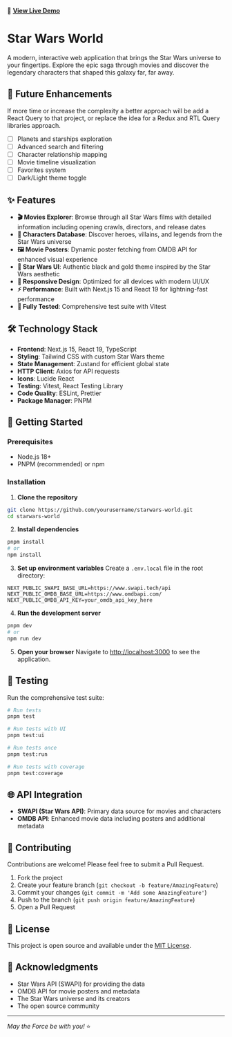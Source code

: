 🚀 **[View Live Demo](https://starwars-world-two.vercel.app/)**

# Star Wars World

A modern, interactive web application that brings the Star Wars universe to your fingertips. Explore the epic saga through movies and discover the legendary characters that shaped this galaxy far, far away.

## 🔮 Future Enhancements

If more time or increase the complexity a better approach will be add a React Query to that project, or replace the idea for a Redux and RTL Query libraries approach.

- [ ] Planets and starships exploration
- [ ] Advanced search and filtering
- [ ] Character relationship mapping
- [ ] Movie timeline visualization
- [ ] Favorites system
- [ ] Dark/Light theme toggle

## ✨ Features

- **🎬 Movies Explorer**: Browse through all Star Wars films with detailed information including opening crawls, directors, and release dates
- **👥 Characters Database**: Discover heroes, villains, and legends from the Star Wars universe
- **🖼️ Movie Posters**: Dynamic poster fetching from OMDB API for enhanced visual experience
- **🎨 Star Wars UI**: Authentic black and gold theme inspired by the Star Wars aesthetic
- **📱 Responsive Design**: Optimized for all devices with modern UI/UX
- **⚡ Performance**: Built with Next.js 15 and React 19 for lightning-fast performance
- **🧪 Fully Tested**: Comprehensive test suite with Vitest

## 🛠️ Technology Stack

- **Frontend**: Next.js 15, React 19, TypeScript
- **Styling**: Tailwind CSS with custom Star Wars theme
- **State Management**: Zustand for efficient global state
- **HTTP Client**: Axios for API requests
- **Icons**: Lucide React
- **Testing**: Vitest, React Testing Library
- **Code Quality**: ESLint, Prettier
- **Package Manager**: PNPM

## 🚀 Getting Started

### Prerequisites

- Node.js 18+
- PNPM (recommended) or npm

### Installation

1. **Clone the repository**

```bash
git clone https://github.com/yourusername/starwars-world.git
cd starwars-world
```

2. **Install dependencies**

```bash
pnpm install
# or
npm install
```

3. **Set up environment variables**
   Create a `.env.local` file in the root directory:

```env
NEXT_PUBLIC_SWAPI_BASE_URL=https://www.swapi.tech/api
NEXT_PUBLIC_OMDB_BASE_URL=https://www.omdbapi.com/
NEXT_PUBLIC_OMDB_API_KEY=your_omdb_api_key_here
```

4. **Run the development server**

```bash
pnpm dev
# or
npm run dev
```

5. **Open your browser**
   Navigate to [http://localhost:3000](http://localhost:3000) to see the application.

## 🧪 Testing

Run the comprehensive test suite:

```bash
# Run tests
pnpm test

# Run tests with UI
pnpm test:ui

# Run tests once
pnpm test:run

# Run tests with coverage
pnpm test:coverage
```

## 🌐 API Integration

- **SWAPI (Star Wars API)**: Primary data source for movies and characters
- **OMDB API**: Enhanced movie data including posters and additional metadata

## 🤝 Contributing

Contributions are welcome! Please feel free to submit a Pull Request.

1. Fork the project
2. Create your feature branch (`git checkout -b feature/AmazingFeature`)
3. Commit your changes (`git commit -m 'Add some AmazingFeature'`)
4. Push to the branch (`git push origin feature/AmazingFeature`)
5. Open a Pull Request

## 📄 License

This project is open source and available under the [MIT License](LICENSE).

## 🙏 Acknowledgments

- Star Wars API (SWAPI) for providing the data
- OMDB API for movie posters and metadata
- The Star Wars universe and its creators
- The open source community

---

_May the Force be with you!_ ⭐️
